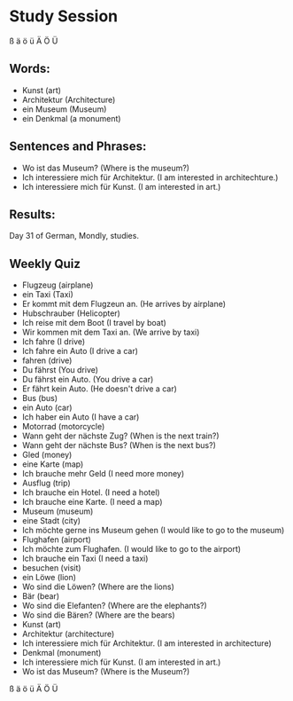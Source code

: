# Study Session
  ß   ä   ö  ü   Ä   Ö   Ü


## Words:
* Kunst (art)
* Architektur (Architecture)
* ein Museum (Museum) 
* ein Denkmal (a monument)


## Sentences and Phrases:
* Wo ist das Museum? (Where is the museum?)
* Ich interessiere mich für Architektur. (I am interested in architechture.)
* Ich interessiere mich für Kunst. (I am interested in art.) 


## Results:
Day 31 of German, Mondly, studies. 

## Weekly Quiz
* Flugzeug (airplane) 
* ein Taxi (Taxi)
* Er kommt mit dem Flugzeun an. (He arrives by airplane)
* Hubschrauber (Helicopter)
* Ich reise mit dem Boot (I travel by boat)
* Wir kommen mit dem Taxi an. (We arrive by taxi)
* Ich fahre (I drive)
* Ich fahre ein Auto (I drive a car)
* fahren (drive)
* Du fährst (You drive)
* Du fährst ein Auto. (You drive a car)
* Er fährt kein Auto. (He doesn't drive a car)
* Bus (bus)
* ein Auto (car)
* Ich haber ein Auto (I have a car)
* Motorrad (motorcycle)
* Wann geht der nächste Zug? (When is the next train?)
* Wann geht der nächste Bus? (When is the next bus?) 
* Gled (money)
* eine Karte (map)
* Ich brauche mehr Geld (I need more money)
* Ausflug (trip)
* Ich brauche ein Hotel. (I need a hotel)
* Ich brauche eine Karte. (I need a map)
* Museum (museum)
* eine Stadt (city)
* Ich möchte gerne ins Museum gehen (I would like to go to the museum)
* Flughafen (airport)
* Ich möchte zum Flughafen. (I would like to go to the airport)
* Ich brauche ein Taxi (I need a taxi)
* besuchen (visit)
* ein Löwe (lion)
* Wo sind die Löwen? (Where are the lions)
* Bär (bear) 
* Wo sind die Elefanten? (Where are the elephants?)
* Wo sind die Bären? (Where are the bears)
* Kunst (art)
* Architektur (architecture)
* Ich interessiere mich für Architektur. (I am interested in architecture)
* Denkmal (monument)
* Ich interessiere mich für Kunst. (I am interested in art.)
* Wo ist das Museum? (Where is the Museum?)


 ß   ä   ö  ü   Ä   Ö   Ü
